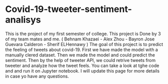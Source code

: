 # Covid-19-tweeter-sentiment-analisys
This is the project of my first semester of college. 
This project is Done by 3 of my team mates and me. ( Behnam Khazaei - Alex Zhou - Bayron Jose Guevara Calderon - Sherif ELHennawy )
The goal of this project is to predict the feeling of tweets about covid-19. 
First we have made the model with a manually clered dataset. Then we made the model and could predict the sentiment. Then by the help of tweeter API, we could retrive tweets from tweeter and analyze how the tweet feels.
You can take a look at tghe code and and run it on Jupyter notebook.
I will update this page for more details in case yo have any questions.
